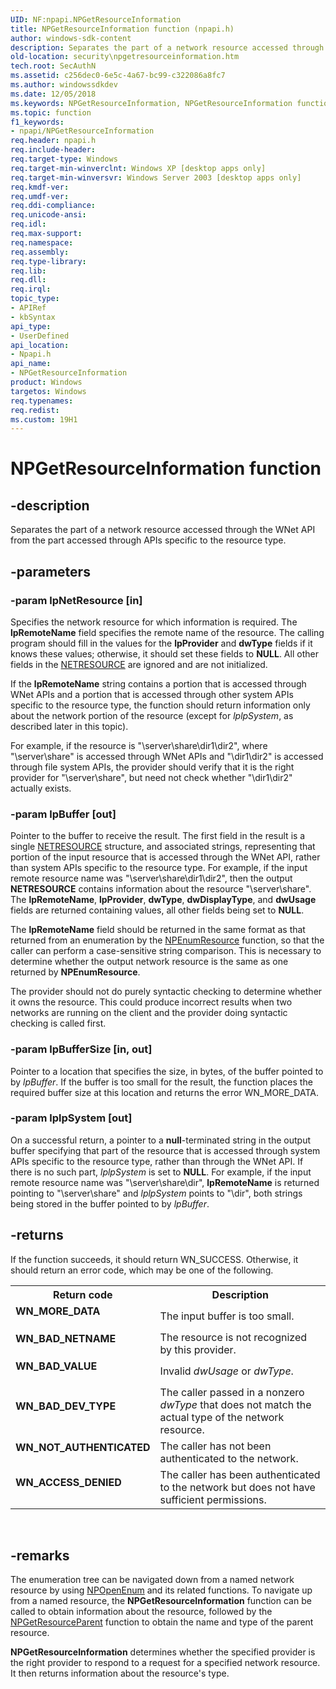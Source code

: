 ```yaml
---
UID: NF:npapi.NPGetResourceInformation
title: NPGetResourceInformation function (npapi.h)
author: windows-sdk-content
description: Separates the part of a network resource accessed through the WNet API from the part accessed through APIs specific to the resource type.
old-location: security\npgetresourceinformation.htm
tech.root: SecAuthN
ms.assetid: c256dec0-6e5c-4a67-bc99-c322086a8fc7
ms.author: windowssdkdev
ms.date: 12/05/2018
ms.keywords: NPGetResourceInformation, NPGetResourceInformation function [Security], _mnp_npgetresourceinformation, npapi/NPGetResourceInformation, security.npgetresourceinformation
ms.topic: function
f1_keywords:
- npapi/NPGetResourceInformation
req.header: npapi.h
req.include-header: 
req.target-type: Windows
req.target-min-winverclnt: Windows XP [desktop apps only]
req.target-min-winversvr: Windows Server 2003 [desktop apps only]
req.kmdf-ver: 
req.umdf-ver: 
req.ddi-compliance: 
req.unicode-ansi: 
req.idl: 
req.max-support: 
req.namespace: 
req.assembly: 
req.type-library: 
req.lib: 
req.dll: 
req.irql: 
topic_type:
- APIRef
- kbSyntax
api_type:
- UserDefined
api_location:
- Npapi.h
api_name:
- NPGetResourceInformation
product: Windows
targetos: Windows
req.typenames: 
req.redist: 
ms.custom: 19H1
---
```


# NPGetResourceInformation function


## -description


Separates the part of a network resource accessed through the WNet API from the part accessed through APIs specific to the resource type.


## -parameters




### -param lpNetResource [in]

Specifies the network resource for which information is required. The <b>lpRemoteName</b> field specifies the remote name of the resource. The calling program should fill in the values for the <b>lpProvider</b> and <b>dwType</b> fields if it knows these values; otherwise, it should set these fields to <b>NULL</b>. All other fields in the <a href="https://docs.microsoft.com/windows/desktop/api/winnetwk/ns-winnetwk-netresourcea">NETRESOURCE</a> are ignored and are not initialized. 




If the <b>lpRemoteName</b> string contains a portion that is accessed through WNet APIs and a portion that is accessed through other system APIs specific to the resource type, the function should return information only about the network portion of the resource (except for <i>lplpSystem</i>, as described later in this topic).

For example, if the resource is "\\server\share\dir1\dir2", where "\\server\share" is accessed through WNet APIs and "\dir1\dir2" is accessed through file system APIs, the provider should verify that it is the right provider for "\\server\share", but need not check whether "\dir1\dir2" actually exists.


### -param lpBuffer [out]

Pointer to the buffer to receive the result. The first field in the result is a single 
<a href="https://docs.microsoft.com/windows/desktop/api/winnetwk/ns-winnetwk-netresourcea">NETRESOURCE</a> structure, and associated strings, representing that portion of the input resource that is accessed through the WNet API, rather than system APIs specific to the resource type. For example, if the input remote resource name was "\\server\share\dir1\dir2", then the output <b>NETRESOURCE</b> contains information about the resource "\\server\share". The <b>lpRemoteName</b>, <b>lpProvider</b>, <b>dwType</b>, <b>dwDisplayType</b>, and <b>dwUsage</b> fields are returned containing values, all other fields being set to <b>NULL</b>. 




The <b>lpRemoteName</b> field should be returned in the same format as that returned from an enumeration by the 
<a href="https://docs.microsoft.com/windows/desktop/api/npapi/nf-npapi-npenumresource">NPEnumResource</a> function, so that the caller can perform a case-sensitive string comparison. This is necessary to determine whether the output network resource is the same as one returned by <b>NPEnumResource</b>.

The provider should not do purely syntactic checking to determine whether it owns the resource. This could produce incorrect results when two networks are running on the client and the provider doing syntactic checking is called first.


### -param lpBufferSize [in, out]

Pointer to a location that specifies the size, in bytes, of the buffer pointed to by <i>lpBuffer</i>. If the buffer is too small for the result, the function places the required buffer size at this location and returns the error WN_MORE_DATA.


### -param lplpSystem [out]

On a successful return, a pointer to a <b>null</b>-terminated string in the output buffer specifying that part of the resource that is accessed through system APIs specific to the resource type, rather than through the WNet API. If there is no such part, <i>lplpSystem</i> is set to <b>NULL</b>. For example, if the input remote resource name was "\\server\share\dir", <b>lpRemoteName</b> is returned pointing to "\\server\share" and <i>lplpSystem</i> points to "\dir", both strings being stored in the buffer pointed to by <i>lpBuffer</i>.


## -returns



If the function succeeds, it should return WN_SUCCESS. Otherwise, it should return an error code, which may be one of the following.

<table>
<tr>
<th>Return code</th>
<th>Description</th>
</tr>
<tr>
<td width="40%">
<dl>
<dt><b>WN_MORE_DATA</b></dt>
</dl>
</td>
<td width="60%">
The input buffer is too small.

</td>
</tr>
<tr>
<td width="40%">
<dl>
<dt><b>WN_BAD_NETNAME</b></dt>
</dl>
</td>
<td width="60%">
The resource is not recognized by this provider.

</td>
</tr>
<tr>
<td width="40%">
<dl>
<dt><b>WN_BAD_VALUE</b></dt>
</dl>
</td>
<td width="60%">
Invalid <i>dwUsage</i> or <i>dwType</i>.

</td>
</tr>
<tr>
<td width="40%">
<dl>
<dt><b>WN_BAD_DEV_TYPE</b></dt>
</dl>
</td>
<td width="60%">
The caller passed in a nonzero <i>dwType</i> that does not match the actual type of the network resource.

</td>
</tr>
<tr>
<td width="40%">
<dl>
<dt><b>WN_NOT_AUTHENTICATED</b></dt>
</dl>
</td>
<td width="60%">
The caller has not been authenticated to the network.

</td>
</tr>
<tr>
<td width="40%">
<dl>
<dt><b>WN_ACCESS_DENIED</b></dt>
</dl>
</td>
<td width="60%">
The caller has been authenticated to the network but does not have sufficient permissions.

</td>
</tr>
</table>
 




## -remarks



The enumeration tree can be navigated down from a named network resource by using 
<a href="https://docs.microsoft.com/windows/desktop/api/npapi/nf-npapi-npopenenum">NPOpenEnum</a> and its related functions. To navigate up from a named resource, the <b>NPGetResourceInformation</b> function can be called to obtain information about the resource, followed by the 
<a href="https://docs.microsoft.com/windows/desktop/api/npapi/nf-npapi-npgetresourceparent">NPGetResourceParent</a> function to obtain the name and type of the parent resource.

<b>NPGetResourceInformation</b> determines whether the specified provider is the right provider to respond to a request for a specified network resource. It then returns information about the resource's type.



